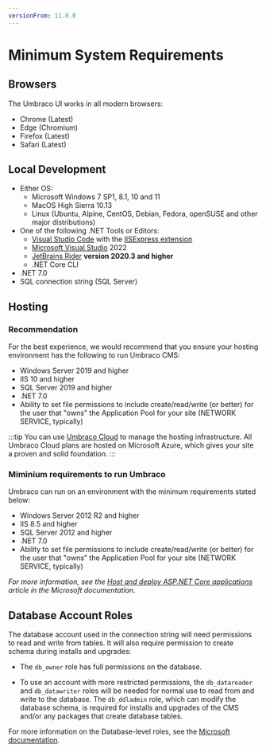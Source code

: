 ```yaml
---
versionFrom: 11.0.0
---
```


# Minimum System Requirements

## Browsers

The Umbraco UI works in all modern browsers:

* Chrome (Latest)
* Edge (Chromium)
* Firefox (Latest)
* Safari (Latest)

## Local Development

* Either OS:
  * Microsoft Windows 7 SP1, 8.1, 10 and 11
  * MacOS High Sierra 10.13
  * Linux (Ubuntu, Alpine, CentOS, Debian, Fedora, openSUSE and other major distributions)
* One of the following .NET Tools or Editors:
  * [Visual Studio Code](https://code.visualstudio.com/) with the [IISExpress extension](https://marketplace.visualstudio.com/items?itemName=warren-buckley.iis-express)
  * [Microsoft Visual Studio](https://www.visualstudio.com/) 2022
  * [JetBrains Rider](https://www.jetbrains.com/rider) **version 2020.3 and higher**
  * .NET Core CLI
* .NET 7.0
* SQL connection string (SQL Server)

## Hosting

### Recommendation

For the best experience, we would recommend that you ensure your hosting environment has the following to run Umbraco CMS:

* Windows Server 2019 and higher
* IIS 10 and higher
* SQL Server 2019 and higher
* .NET 7.0
* Ability to set file permissions to include create/read/write (or better) for the user that "owns" the Application Pool for your site (NETWORK SERVICE, typically)

:::tip
You can use [Umbraco Cloud](https://umbraco.com/products/umbraco-cloud/) to manage the hosting infrastructure. All Umbraco Cloud plans are hosted on Microsoft Azure, which gives your site a proven and solid foundation.
:::

### Miminium requirements to run Umbraco

Umbraco can run on an environment with the minimum requirements stated below:

* Windows Server 2012 R2 and higher
* IIS 8.5 and higher
* SQL Server 2012 and higher
* .NET 7.0
* Ability to set file permissions to include create/read/write (or better) for the user that "owns" the Application Pool for your site (NETWORK SERVICE, typically)

*For more information, see the [Host and deploy ASP.NET Core applications](https://learn.microsoft.com/en-us/aspnet/core/host-and-deploy/?view=aspnetcore-7.0) article in the Microsoft documentation.*

## Database Account Roles

The database account used in the connection string will need permissions to read and write from tables. It will also require permission to create schema during installs and upgrades:

* The `db_owner` role has full permissions on the database.

* To use an account with more restricted permissions, the `db_datareader` and `db_datawriter` roles will be needed for normal use to read from and write to the database. The `db_ddladmin` role, which can modify the database schema, is required for installs and upgrades of the CMS and/or any packages that create database tables.

For more information on the Database-level roles, see the [Microsoft documentation](https://docs.microsoft.com/en-us/sql/relational-databases/security/authentication-access/database-level-roles?view=sql-server-ver16#fixed-database-roles).
